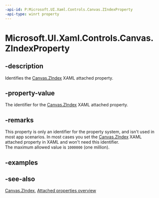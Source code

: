 ```yaml
---
-api-id: P:Microsoft.UI.Xaml.Controls.Canvas.ZIndexProperty
-api-type: winrt property
---
```


<!-- Property syntax
public Windows.UI.Xaml.DependencyProperty ZIndexProperty { get; }
-->

# Microsoft.UI.Xaml.Controls.Canvas.ZIndexProperty

## -description
Identifies the [Canvas.ZIndex](canvas_zindex.md) XAML attached property.

## -property-value
The identifier for the [Canvas.ZIndex](canvas_zindex.md) XAML attached property.

## -remarks
This property is only an identifier for the property system, and isn't used in most app scenarios. In most cases you set the [Canvas.ZIndex](canvas_zindex.md) XAML attached property in XAML and won't need this identifier.  
The maximum allowed value is `1000000` (one million).

## -examples

## -see-also

[Canvas.ZIndex](canvas_zindex.md), [Attached properties overview](/windows/uwp/xaml-platform/attached-properties-overview)
